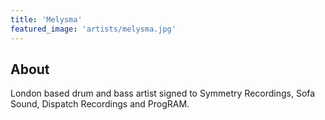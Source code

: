 ```yaml
---
title: 'Melysma'
featured_image: 'artists/melysma.jpg'
---
```


## About

London based drum and bass artist signed to Symmetry Recordings, Sofa Sound, Dispatch Recordings and ProgRAM.

